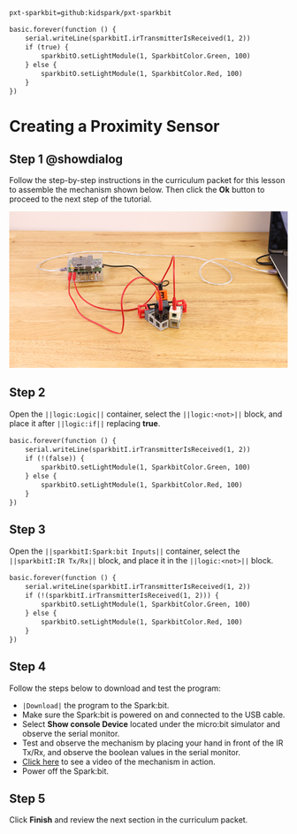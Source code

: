 ```package
pxt-sparkbit=github:kidspark/pxt-sparkbit
```

```template
basic.forever(function () {
    serial.writeLine(sparkbitI.irTransmitterIsReceived(1, 2))
    if (true) {
        sparkbitO.setLightModule(1, SparkbitColor.Green, 100)
    } else {
        sparkbitO.setLightModule(1, SparkbitColor.Red, 100)
    }
})
```

# Creating a Proximity Sensor

## Step 1 @showdialog

Follow the step-by-step instructions in the curriculum packet for this lesson to assemble the mechanism shown below. Then click the **Ok** button to proceed to the next step of the tutorial.

![proximity-sensor](https://raw.githubusercontent.com/KidSpark/tutorials/master/assets/2-5-proximity-sensor.png)

## Step 2

Open the ``||logic:Logic||`` container, select the ``||logic:<not>||`` block, and place it after ``||logic:if||`` replacing **true**.

```blocks
basic.forever(function () {
    serial.writeLine(sparkbitI.irTransmitterIsReceived(1, 2))
    if (!(false)) {
        sparkbitO.setLightModule(1, SparkbitColor.Green, 100)
    } else {
        sparkbitO.setLightModule(1, SparkbitColor.Red, 100)
    }
})
```

## Step 3

Open the ``||sparkbitI:Spark:bit Inputs||`` container, select the ``||sparkbitI:IR Tx/Rx||`` block, and place it in the ``||logic:<not>||`` block.

```blocks
basic.forever(function () {
    serial.writeLine(sparkbitI.irTransmitterIsReceived(1, 2))
    if (!(sparkbitI.irTransmitterIsReceived(1, 2))) {
        sparkbitO.setLightModule(1, SparkbitColor.Green, 100)
    } else {
        sparkbitO.setLightModule(1, SparkbitColor.Red, 100)
    }
})
```

## Step 4

Follow the steps below to download and test the program:
* ``|Download|`` the program to the Spark:bit.
* Make sure the Spark:bit is powered on and connected to the USB cable.
* Select **Show console Device** located under the micro:bit simulator and observe the serial monitor.
* Test and observe the mechanism by placing your hand in front of the IR Tx/Rx, and observe the boolean values in the serial monitor.
* [Click here](https://youtu.be/kB-wHXfGG3c) to see a video of the mechanism in action.
* Power off the Spark:bit.

## Step 5

Click **Finish** and review the next section in the curriculum packet.